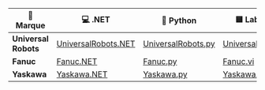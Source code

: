 | 🤖 Marque | 💻 .NET | 🐍 Python | 🟨 LabVIEW | 🎓 Matlab | 🎮 Unity |
|----------------------|--------------------------------------------------------------|--------------------------------------------------------------|--------------------------------------------------------------|--------------------------------------------------------------|--------------------------------------------------------------|
| **Universal Robots** | [UniversalRobots.NET](https://github.com/UnderAutomation/UniversalRobots.NET) | [UniversalRobots.py](https://github.com/UnderAutomation/UniversalRobots.py) | [UniversalRobots.vi](https://github.com/UnderAutomation/UniversalRobots.vi) | [UniversalRobots.m](https://github.com/UnderAutomation/UniversalRobots.m) | [UniversalRobots.Unity](https://github.com/UnderAutomation/UniversalRobots.Unity) |
| **Fanuc**            | [Fanuc.NET](https://github.com/UnderAutomation/Fanuc.NET)           | [Fanuc.py](https://github.com/UnderAutomation/Fanuc.py)             | [Fanuc.vi](https://github.com/UnderAutomation/Fanuc.vi)             |              |              |
| **Yaskawa**          | [Yaskawa.NET](https://github.com/UnderAutomation/Yaskawa.NET)       | [Yaskawa.py](https://github.com/UnderAutomation/Yaskawa.py)         | [Yaskawa.vi](https://github.com/UnderAutomation/Yaskawa.vi)         |            |

